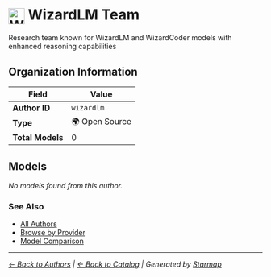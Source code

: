 # <img src="https://raw.githubusercontent.com/agentstation/starmap/master/internal/embedded/logos/wizardlm.svg" alt="WizardLM Team" width="32" height="32" style="vertical-align: middle;"> WizardLM Team
  
  
Research team known for WizardLM and WizardCoder models with enhanced reasoning capabilities
  
  
## Organization Information
  
| Field | Value |
|---------|---------|
| **Author ID** | `wizardlm` |
| **Type** | 🌍 Open Source |
| **Total Models** | 0 |

  
## Models
  
*No models found from this author.*
  
### See Also
  
- [All Authors](../)
- [Browse by Provider](../../providers/)
- [Model Comparison](../../models/)
  
---
*_[← Back to Authors](../) | [← Back to Catalog](../../) | Generated by [Starmap](https://github.com/agentstation/starmap)_*